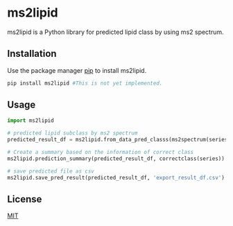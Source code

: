 # ms2lipid

ms2lipid is a Python library for predicted lipid class by using ms2 spectrum.

## Installation

Use the package manager [pip](!link) to install ms2lipid.

```bash
pip install ms2lipid #This is not yet implemented.
```

## Usage

```python
import ms2lipid

# predicted lipid subclass by ms2 spectrum
predicted_result_df = ms2lipid.from_data_pred_classs(ms2spectrum(series), precursorion(series), ionmode)

# Create a summary based on the information of correct class
ms2lipid.prediction_summary(predicted_result_df, correctclass(series))

# save predicted file as csv
ms2lipid.save_pred_result(predicted_result_df, 'export_result_df.csv')
```

## License

[MIT](https://choosealicense.com/licenses/mit/)